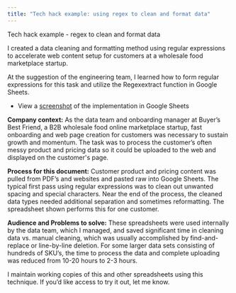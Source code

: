 ```yaml
---
title: "Tech hack example: using regex to clean and format data"
---
```


Tech hack example - regex to clean and format data

I created a data cleaning and formatting method using regular expressions to accelerate web content setup for customers at a wholesale food marketplace startup. 

At the suggestion of the engineering team, I learned how to form regular expressions for this task and utilize the Regexextract function in Google Sheets. 

- View a [screenshot](https://bennetthub500.github.io/personal/pdfs/TechHackBBFScreen.pdf) of the implementation in Google Sheets

**Company context:** As the data team and onboarding manager at Buyer’s Best Friend, a B2B wholesale food online marketplace startup, fast onboarding and web page creation for customers was necessary to sustain growth and momentum. The task was to process the customer’s often messy product and pricing data so it could be uploaded to the web and displayed on the customer's page. 

**Process for this document:**  Customer product and pricing content was pulled from PDF’s and websites and pasted raw into Google Sheets. The typical first pass using regular expressions was to clean out unwanted spacing and special characters. Near the end of the process, the cleaned data types needed additional separation and sometimes reformatting. The spreadsheet shown performs this for one customer.

**Audience and Problems to solve:** These spreadsheets were used internally by the data team, which I managed, and saved significant time in cleaning data vs. manual cleaning, which was usually accomplished by find-and-replace or line-by-line deletion. For some larger data sets consisting of hundreds of SKU’s, the time to process the data and complete uploading was reduced from 10-20 hours to 2-3 hours. 

I maintain working copies of this and other spreadsheets using this technique.  If you’d like access to try it out, let me know.  
